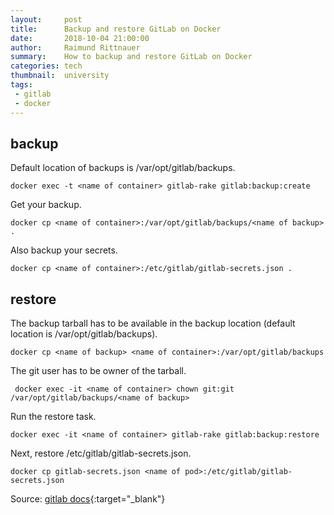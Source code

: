 ```yaml
---
layout:     post
title:      Backup and restore GitLab on Docker
date:       2018-10-04 21:00:00
author:     Raimund Rittnauer
summary:    How to backup and restore GitLab on Docker
categories: tech
thumbnail:  university
tags:
 - gitlab
 - docker
---
```


## backup

Default location of backups is /var/opt/gitlab/backups.

```
docker exec -t <name of container> gitlab-rake gitlab:backup:create
```

Get your backup.

````
docker cp <name of container>:/var/opt/gitlab/backups/<name of backup> .
````

Also backup your secrets.

```
docker cp <name of container>:/etc/gitlab/gitlab-secrets.json .
```

## restore

The backup tarball has to be available in the backup location (default location is /var/opt/gitlab/backups).

```
docker cp <name of backup> <name of container>:/var/opt/gitlab/backups
```

The git user has to be owner of the tarball.

```
 docker exec -it <name of container> chown git:git /var/opt/gitlab/backups/<name of backup>
```

Run the restore task.

```
docker exec -it <name of container> gitlab-rake gitlab:backup:restore
```

Next, restore /etc/gitlab/gitlab-secrets.json.

```
docker cp gitlab-secrets.json <name of pod>:/etc/gitlab/gitlab-secrets.json
```

Source: [gitlab docs][1]{:target="_blank"}

[1]: https://docs.gitlab.com/ee/raketasks/backup_restore.html